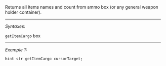Returns all items names and count from ammo box (or any general weapon holder container).


---
*Syntaxes:*

`getItemCargo` box

---
*Example 1:*

```sqf
hint str getItemCargo cursorTarget;
```